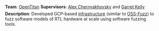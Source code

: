 <!--start_month: May-->
<!--start_year: 2020-->
<!--position: Research Intern-->
<!--institution: Google-->
<!--location_city: Cambridge-->
<!--location_state: MA-->

**Team**: [OpenTitan](https://opentitan.org/)
&#151; **Supervisors**: [Alex Chernyakhovsky](https://achernya.com/) and
[Garret Kelly](https://gkel.ly/)
<br />
**Description**: Developed GCP-based
[infrastructure](https://github.com/googleinterns/hw-fuzzing)
(similar to [OSS-Fuzz](https://github.com/google/oss-fuzz)) to fuzz software
models of RTL hardware at scale using software fuzzing tools.
